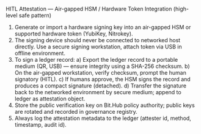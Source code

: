 HITL Attestation — Air-gapped HSM / Hardware Token Integration (high-level safe pattern)

1) Generate or import a hardware signing key into an air-gapped HSM or supported hardware token (YubiKey, Nitrokey).
2) The signing device should never be connected to networked host directly. Use a secure signing workstation, attach token via USB in offline environment.
3) To sign a ledger record:
   a) Export the ledger record to a portable medium (QR, USB) — ensure integrity using a SHA-256 checksum.
   b) On the air-gapped workstation, verify checksum, prompt the human signatory (HITL).
   c) If humans approve, the HSM signs the record and produces a compact signature (detached).
   d) Transfer the signature back to the networked environment by secure medium; append to ledger as attestation object.
4) Store the public verification key on Bit.Hub policy authority; public keys are rotated and recorded in governance registry.
5) Always log the attestation metadata to the ledger (attester id, method, timestamp, audit id).
